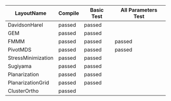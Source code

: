 | LayoutName         | Compile | Basic Test | All Parameters Test |
| ------------------ | ------- | ---------- | ------------------- |
| DavidsonHarel      | passed  | passed     |                     |
| GEM                | passed  | passed     |                     |
| FMMM               | passed  | passed     | passed              |
| PivotMDS           | passed  | passed     | passed              |
| StressMinimization | passed  | passed     |                     |
| Sugiyama           | passed  | passed     |                     |
| Planarization      | passed  | passed     |                     |
| PlanarizationGrid  | passed  | passed     |                     |
| ClusterOrtho       | passed  |            |                     |
